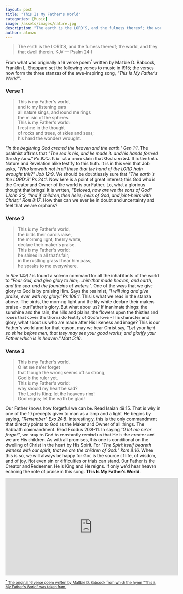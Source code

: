 ```yaml
---
layout: post
title: "This Is My Father's World"
categories: [Music]
image: /assets/images/nature.jpg
description: "The earth is the LORD’S, and the fulness thereof; the world, and they that dwell therein. KJV — Psalm 24:1"
author: alonzo
---
```


> The earth is the LORD’S, and the fulness thereof; the world, and they that dwell therein. KJV — Psalm 24:1

From what was originally a 16 verse poem<sup>\*</sup> written by Maltbie D. Babcock, Franklin L. Sheppard set the following verses to music in 1915; the verses now form the three stanzas of the awe-inspiring song, _"This Is My Father's World"_.

### Verse 1

> This is my Father's world, <br>
> and to my listening ears <br>
> all nature sings, and round me rings <br>
> the music of the spheres. <br>
> This is my Father's world: <br>
> I rest me in the thought <br>
> of rocks and trees, of skies and seas; <br>
> his hand the wonders wrought. <br>

_"In the beginning God created the heaven and the earth." Gen 1:1_. The psalmist affirms that _"The sea is his, and he made it: and his hands formed the dry land." Ps 95:5_. It is not a mere claim that God created. It is the truth. Nature and Revelation alike testify to this truth. It is in this vein that Job asks, _"Who knoweth not in all these that the hand of the LORD hath wrought this?" Job 12:9_. We should be doubtlessly sure that _"The earth is the LORD’S" Ps 24:1_. Now here is a point of great interest; this God who is the Creator and Owner of the world is our Father. Lo, what a glorious thought that brings! It is written, _"Beloved, now are we the sons of God" 1John 3:2, "And if children, then heirs; heirs of God, and joint-heirs with Christ;" Rom 8:17_. How then can we ever be in doubt and uncertainty and feel that we are orphans?

### Verse 2

> This is my Father's world, <br>
> the birds their carols raise, <br>
> the morning light, the lily white, <br>
> declare their maker's praise. <br>
> This is my Father's world: <br>
> he shines in all that's fair; <br>
> in the rustling grass I hear him pass; <br>
> he speaks to me everywhere. <br>

In _Rev 14:6,7_ is found a solemn command for all the inhabitants of the world to _"Fear God, and give glory to him; ...him that made heaven, and earth, and the sea, and the fountains of waters."_. One of the ways that we give glory to God is by praising Him. Says the psalmist, _"I will sing and give praise, even with my glory." Ps 108:1_. This is what we read in the stanza above. The birds, the morning light and the lily white declare their makers praise - our Father's glory. But what about us? If inanimate things: the sunshine and the rain, the hills and plains, the flowers upon the thistles and roses that cover the thorns do testify of God's love - His character and glory, what about us who are made after His likeness and image? This is our Father's world and for that reason, may we hear Christ say, _"Let your light so shine before men, that they may see your good works, and glorify your Father which is in heaven." Matt 5:16_.

### Verse 3

> This is my Father's world. <br>
> O let me ne'er forget <br>
> that though the wrong seems oft so strong, <br>
> God is the ruler yet. <br>
> This is my Father's world: <br>
> why should my heart be sad? <br>
> The Lord is King; let the heavens ring! <br>
> God reigns; let the earth be glad! <br>

Our Father knows how forgetful we can be. Read Isaiah 49:15. That is why in one of the 10 precepts given to man as a lamp and a light, He begins by saying, _"Remember" Exo 20:8_. Interestingly, this is the only commandment that directly points to God as the Maker and Owner of all things. The Sabbath commandment. Read Exodus 20:8-11. In saying _"O let me ne'er forget"_, we pray to God to constantly remind us that He is the creator and we are His children. As with all promises, this one is conditional on the dwelling of Christ in the heart by His Spirit. For _"The Spirit itself beareth witness with our spirit, that we are the children of God:" Rom 8:16_. When this is so, we will always be happy for God is the source of life, of wisdom, and of joy. Not even sin or difficulties or trials can stand. Our Father is the Creator and Redeemer. He is King and He reigns. If only we'd hear heaven echoing the note of praise in this song. **This Is My Father's World**.

<iframe width="560" height="315" src="https://www.youtube.com/embed/WRN8v95byww" frameborder="0" allow="accelerometer; autoplay; encrypted-media; gyroscope; picture-in-picture" allowfullscreen></iframe>

<span class="post-date"><small class="post-date"> <a target="_blank" href="https://commons.wikimedia.org/wiki/File:This_is_My_Fathers_World_poem_(2).JPG"><sup>\*</sup> The original 16 verse poem written by Maltbie D. Babcock from which the hymn "This is My Father's World" was taken from.</a> </small></span>
